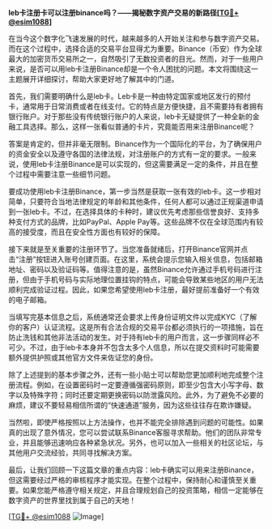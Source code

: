 **leb卡注册卡可以注册binance吗？——揭秘数字资产交易的新路径[[TG💪+ @esim1088](https://t.me/s/esim1088)]**

在当今这个数字化飞速发展的时代，越来越多的人开始关注和参与数字资产交易。而在这个过程中，选择合适的交易平台显得尤为重要。Binance（币安）作为全球最大的加密货币交易所之一，自然吸引了无数投资者的目光。然而，对于一些用户来说，是否可以用leb卡注册Binance却是一个令人困扰的问题。本文将围绕这一主题展开详细探讨，帮助大家更好地了解其中的门道。

首先，我们需要明确什么是leb卡。Leb卡是一种由特定国家或地区发行的预付卡，通常用于日常消费或者在线支付。它的特点是方便快捷，且不需要持有者拥有银行账户。对于那些没有传统银行账户的人来说，leb卡无疑提供了一种全新的金融工具选择。那么，这样一张看似普通的卡片，究竟能否用来注册Binance呢？

答案是肯定的，但并非毫无限制。Binance作为一个国际化的平台，为了确保用户的资金安全以及遵守各国的法律法规，对注册账户的方式有一定的要求。一般来说，使用leb卡注册Binance是可以实现的，但这需要满足一定的条件，并且在整个过程中需要注意一些细节问题。

要成功使用leb卡注册Binance，第一步当然是获取一张有效的leb卡。这一步相对简单，只要符合当地法律规定的年龄和其他条件，任何人都可以通过正规渠道申请到一张leb卡。不过，在选择具体的卡种时，建议优先考虑那些信誉良好、支持多种支付方式的品牌，比如PayPal、Apple Pay等。这些品牌不仅在全球范围内有较高的接受度，而且在安全性方面也有较好的保障。

接下来就是至关重要的注册环节了。当您准备就绪后，打开Binance官网并点击“注册”按钮进入账号创建页面。在这里，系统会提示您输入相关信息，包括邮箱地址、密码以及验证码等。值得注意的是，虽然Binance允许通过手机号码进行注册，但由于手机号码与实际地理位置挂钩的特点，可能会导致某些地区的用户无法顺利完成验证过程。因此，如果您希望使用leb卡注册，最好提前准备好一个有效的电子邮箱。

当填写完基本信息之后，系统通常还会要求上传身份证明文件以完成KYC（了解你的客户）认证流程。这是所有合法合规的交易平台都必须执行的一项措施，旨在防止洗钱和其他非法活动的发生。对于持有leb卡的用户而言，这一步骤同样必不可少。不过，由于leb卡本身并不包含太多个人信息，所以在提交资料时可能需要额外提供护照或其他官方文件来佐证您的身份。

除了上述提到的基本步骤之外，还有一些小贴士可以帮助您更加顺利地完成整个注册流程。例如，在设置密码时一定要遵循强密码原则，即至少包含大小写字母、数字以及特殊字符；同时还要定期更换密码以防泄露风险。此外，为了避免不必要的麻烦，建议不要轻易相信所谓的“快速通道”服务，因为这些往往存在欺诈嫌疑。

当然啦，即使严格按照以上方法操作，也并不能完全排除遇到问题的可能性。如果真的出现了意外情况，您可以尝试联系Binance客服寻求帮助。他们的团队非常专业，并且能够迅速响应各种紧急状况。另外，也可以加入一些相关的社区论坛，与其他用户交流经验，共同寻找解决方案。

最后，让我们回顾一下这篇文章的重点内容：leb卡确实可以用来注册Binance，但这需要经过严格的审核程序才能实现。在整个过程中，保持耐心和谨慎至关重要。如果您能严格遵守相关规定，并且合理规划自己的投资策略，相信一定能够在数字资产的世界里找到属于自己的天地！

[[TG💪+ @esim1088](https://t.me/s/esim1088) ![Image](https://i.postimg.cc/4NQfJmqS/Snipaste-2025-05-13-00-14-12.png)]